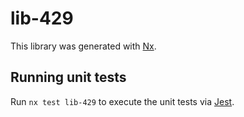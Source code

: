 # lib-429

This library was generated with [Nx](https://nx.dev).

## Running unit tests

Run `nx test lib-429` to execute the unit tests via [Jest](https://jestjs.io).
